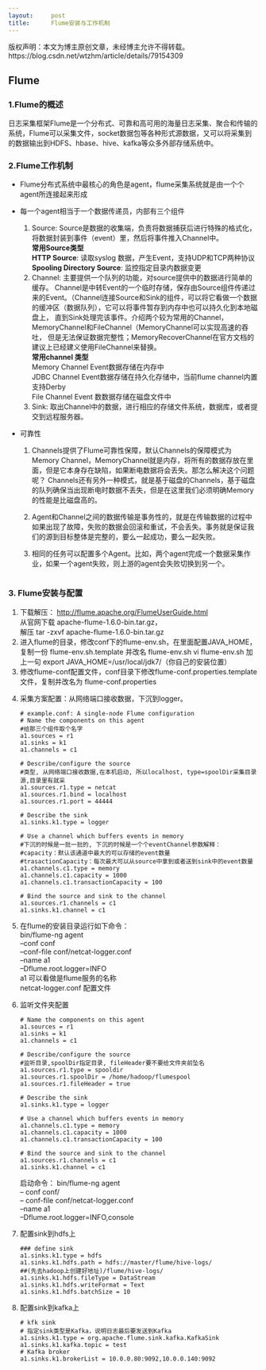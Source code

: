 ```yaml
---
layout:     post
title:      Flume安装与工作机制
---
```

<div id="article_content" class="article_content clearfix csdn-tracking-statistics" data-pid="blog" data-mod="popu_307" data-dsm="post">
								<div class="article-copyright">
					版权声明：本文为博主原创文章，未经博主允许不得转载。					https://blog.csdn.net/wtzhm/article/details/79154309				</div>
								            <div id="content_views" class="markdown_views prism-atom-one-dark">
							<!-- flowchart 箭头图标 勿删 -->
							<svg xmlns="http://www.w3.org/2000/svg" style="display: none;"><path stroke-linecap="round" d="M5,0 0,2.5 5,5z" id="raphael-marker-block" style="-webkit-tap-highlight-color: rgba(0, 0, 0, 0);"></path></svg>
							<h2 id="flume">Flume</h2>



<h3 id="1flume的概述">1.Flume的概述</h3>

<p>日志采集框架Flume是一个分布式、可靠和高可用的海量日志采集、聚合和传输的系统，Flume可以采集文件，socket数据包等各种形式源数据，又可以将采集到的数据输出到HDFS、hbase、hive、kafka等众多外部存储系统中。</p>



<h3 id="2flume工作机制">2.Flume工作机制</h3>

<ul>
<li>Flume分布式系统中最核心的角色是agent，flume采集系统就是由一个个agent所连接起来形成</li>
<li><p>每一个agent相当于一个数据传递员，内部有三个组件</p>

<ol><li>Source: Source是数据的收集端，负责将数据捕获后进行特殊的格式化，将数据封装到事件（event）里，然后将事件推入Channel中。 <br>
<strong>常用Source类型</strong>  <br>
<strong>HTTP Source</strong>:   读取syslog 数据，产生Event，支持UDP和TCP两种协议 <br>
<strong>Spooling Directory Source</strong>:  监控指定目录内数据变更</li>
<li>Channel: 主要提供一个队列的功能，对source提供中的数据进行简单的缓存。 Channel是中转Event的一个临时存储，保存由Source组件传递过来的Event。（Channel连接Source和Sink的组件，可以将它看做一个数据的缓冲区（数据队列），它可以将事件暂存到内存中也可以持久化到本地磁盘上， 直到Sink处理完该事件。介绍两个较为常用的Channel， MemoryChannel和FileChannel（MemoryChannel可以实现高速的吞吐， 但是无法保证数据完整性；MemoryRecoverChannel在官方文档的建议上已经建义使用FileChannel来替换。  <br>
<strong>常用channel 类型</strong> <br>
Memory Channel  Event数据存储在内存中 <br>
JDBC Channel Event数据存储在持久化存储中，当前flume channel内置支持Derby <br>
File Channel Event 数数据存储在磁盘文件中</li>
<li>Sink: 取出Channel中的数据，进行相应的存储文件系统，数据库，或者提交到远程服务器。</li></ol></li>
<li><p>可靠性</p>

<ol><li><p>Channels提供了Flume可靠性保障，默认Channels的保障模式为Memory Channel，MemoryChannel就是内存，将所有的数据存放在里面，但是它本身存在缺陷，如果断电数据将会丢失。那怎么解决这个问题呢？ Channels还有另外一种模式，就是基于磁盘的Channels，基于磁盘的队列确保当出现断电时数据不丢失，但是在这里我们必须明确Memory的性能是比磁盘高的。</p></li>
<li><p>Agent和Channel之间的数据传输是事务性的，就是在传输数据的过程中如果出现了故障，失败的数据会回滚和重试，不会丢失。事务就是保证我们的源到目标整体是完整的，要么一起成功，要么一起失败。                           </p></li>
<li><p>相同的任务可以配置多个Agent。比如，两个agent完成一个数据采集作业，如果一个agent失败，则上游的agent会失败切换到另一个。</p></li></ol>

<p><img src="https://i.imgur.com/oqodcfg.png" alt="" title=""></p></li>
</ul>



<h3 id="3-flume安装与配置">3. Flume安装与配置</h3>

<ol>
<li>下载解压： <a href="http://flume.apache.org/FlumeUserGuide.html" rel="nofollow">http://flume.apache.org/FlumeUserGuide.html</a> <br>
从官网下载 apache-flume-1.6.0-bin.tar.gz， <br>
解压 tar -zxvf apache-flume-1.6.0-bin.tar.gz </li>
<li>进入flume的目录，修改conf下的flume-env.sh，在里面配置JAVA_HOME，复制一份 flume-env.sh.template 并改名 flume-env.sh vi flume-env.sh 加上一句 export JAVA_HOME=/usr/local/jdk7/（你自己的安装位置）</li>
<li>修改flume-conf配置文件，conf目录下修改flume-conf.properties.template文件，复制并改名为 flume-conf.properties</li>
<li><p>采集方案配置：从网络端口接收数据，下沉到logger。</p>

<pre><code># example.conf: A single-node Flume configuration
# Name the components on this agent
#给那三个组件取个名字
a1.sources = r1
a1.sinks = k1
a1.channels = c1

# Describe/configure the source
#类型, 从网络端口接收数据,在本机启动, 所以localhost, type=spoolDir采集目录源,目录里有就采
a1.sources.r1.type = netcat
a1.sources.r1.bind = localhost
a1.sources.r1.port = 44444

# Describe the sink
a1.sinks.k1.type = logger

# Use a channel which buffers events in memory
#下沉的时候是一批一批的, 下沉的时候是一个个eventChannel参数解释：
#capacity：默认该通道中最大的可以存储的event数量
#trasactionCapacity：每次最大可以从source中拿到或者送到sink中的event数量
a1.channels.c1.type = memory
a1.channels.c1.capacity = 1000
a1.channels.c1.transactionCapacity = 100

# Bind the source and sink to the channel
a1.sources.r1.channels = c1
a1.sinks.k1.channel = c1
</code></pre></li>
<li><p>在flume的安装目录运行如下命令： <br>
bin/flume-ng agent  <br>
–conf conf  <br>
–conf-file conf/netcat-logger.conf  <br>
–name a1  <br>
–Dflume.root.logger=INFO <br>
a1 可以看做是flume服务的名称 <br>
netcat-logger.conf  配置文件</p></li>
<li><p>监听文件夹配置 </p>

<pre><code># Name the components on this agent
a1.sources = r1
a1.sinks = k1
a1.channels = c1

# Describe/configure the source
#监听目录,spoolDir指定目录, fileHeader要不要给文件夹前坠名
a1.sources.r1.type = spooldir
a1.sources.r1.spoolDir = /home/hadoop/flumespool
a1.sources.r1.fileHeader = true

# Describe the sink
a1.sinks.k1.type = logger

# Use a channel which buffers events in memory
a1.channels.c1.type = memory
a1.channels.c1.capacity = 1000
a1.channels.c1.transactionCapacity = 100

# Bind the source and sink to the channel
a1.sources.r1.channels = c1
a1.sinks.k1.channel = c1
</code></pre>

<p>启动命令： bin/flume-ng agent  <br>
                   – conf conf/ <br>
                   – conf-file conf/netcat-logger.conf  <br>
                   –name a1  <br>
                  –Dflume.root.logger=INFO,console</p></li>
<li><p>配置sink到hdfs上</p>

<pre><code>### define sink
a1.sinks.k1.type = hdfs
a1.sinks.k1.hdfs.path = hdfs://master/flume/hive-logs/
##(先去hadoop上创建好地址)/flume/hive-logs/
a1.sinks.k1.hdfs.fileType = DataStream
a1.sinks.k1.hdfs.writeFormat = Text
a1.sinks.k1.hdfs.batchSize = 10
</code></pre></li>
<li><p>配置sink到kafka上</p>

<pre><code># kfk sink
# 指定sink类型是Kafka，说明日志最后要发送到Kafka
a1.sinks.k1.type = org.apache.flume.sink.kafka.KafkaSink
a1.sinks.k1.kafka.topic = test
# Kafka broker
a1.sinks.k1.brokerList = 10.0.0.80:9092,10.0.0.140:9092
</code></pre></li>
</ol>            </div>
						<link href="https://csdnimg.cn/release/phoenix/mdeditor/markdown_views-9e5741c4b9.css" rel="stylesheet">
                </div>
